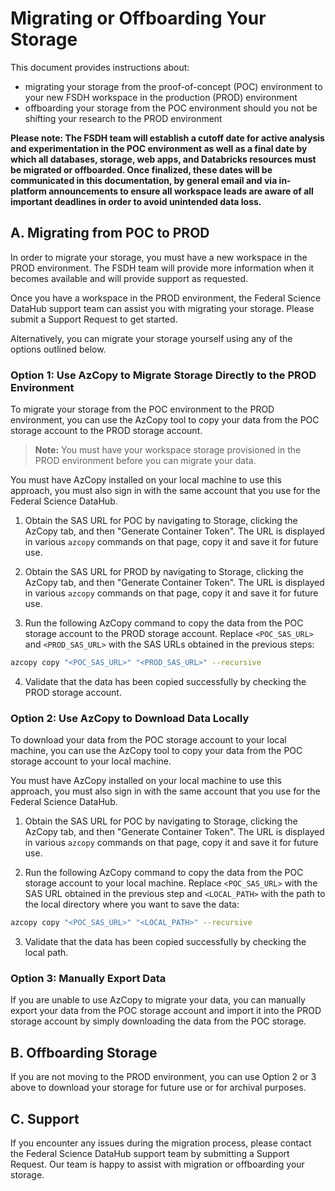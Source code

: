 # Migrating or Offboarding Your Storage

This document provides instructions about:

* migrating your storage from the proof-of-concept (POC) environment to your new FSDH workspace in the production (PROD) environment
* offboarding your storage from the POC environment should you not be shifting your research to the PROD environment

__Please note: The FSDH team will establish a cutoff date for active analysis and experimentation in the POC environment as well as a final date by which all databases, storage, web apps, and Databricks resources must be migrated or offboarded. Once finalized, these dates will be communicated in this documentation, by general email and via in-platform announcements to ensure all workspace leads are aware of all important deadlines in order to avoid unintended data loss.__

## A. Migrating from POC to PROD

In order to migrate your storage, you must have a new workspace in the PROD environment. The FSDH team will provide more information when it becomes available and will provide support as requested. 

Once you have a workspace in the PROD environment, the Federal Science DataHub support team can assist you with migrating your storage. Please submit a Support Request to get started.

Alternatively, you can migrate your storage yourself using any of the options outlined below.

### Option 1: Use AzCopy to Migrate Storage Directly to the PROD Environment

To migrate your storage from the POC environment to the PROD environment, you can use the AzCopy tool to copy your data from the POC storage account to the PROD storage account.

> **Note:** You must have your workspace storage provisioned in the PROD environment before you can migrate your data.

You must have AzCopy installed on your local machine to use this approach, you must also sign in with the same account that you use for the Federal Science DataHub.

1. Obtain the SAS URL for POC by navigating to Storage, clicking the AzCopy tab, and then "Generate Container Token". The URL is displayed in various `azcopy` commands on that page, copy it and save it for future use.

2. Obtain the SAS URL for PROD by navigating to Storage, clicking the AzCopy tab, and then "Generate Container Token". The URL is displayed in various `azcopy` commands on that page, copy it and save it for future use.

3. Run the following AzCopy command to copy the data from the POC storage account to the PROD storage account. Replace `<POC_SAS_URL>` and `<PROD_SAS_URL>` with the SAS URLs obtained in the previous steps:

```bash
azcopy copy "<POC_SAS_URL>" "<PROD_SAS_URL>" --recursive
```

4. Validate that the data has been copied successfully by checking the PROD storage account.

### Option 2: Use AzCopy to Download Data Locally

To download your data from the POC storage account to your local machine, you can use the AzCopy tool to copy your data from the POC storage account to your local machine.

You must have AzCopy installed on your local machine to use this approach, you must also sign in with the same account that you use for the Federal Science DataHub.

1. Obtain the SAS URL for POC by navigating to Storage, clicking the AzCopy tab, and then "Generate Container Token". The URL is displayed in various `azcopy` commands on that page, copy it and save it for future use.

2. Run the following AzCopy command to copy the data from the POC storage account to your local machine. Replace `<POC_SAS_URL>` with the SAS URL obtained in the previous step and `<LOCAL_PATH>` with the path to the local directory where you want to save the data:

```bash
azcopy copy "<POC_SAS_URL>" "<LOCAL_PATH>" --recursive
```

3. Validate that the data has been copied successfully by checking the local path.

### Option 3: Manually Export Data

If you are unable to use AzCopy to migrate your data, you can manually export your data from the POC storage account and import it into the PROD storage account by simply downloading the data from the POC storage.

## B. Offboarding Storage

If you are not moving to the PROD environment, you can use Option 2 or 3 above to download your storage for future use or for archival purposes.

## C. Support

If you encounter any issues during the migration process, please contact the Federal Science DataHub support team by submitting a Support Request. Our team is happy to assist with migration or offboarding your storage.
